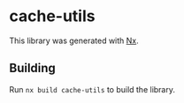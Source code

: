 # cache-utils

This library was generated with [Nx](https://nx.dev).

## Building

Run `nx build cache-utils` to build the library.

